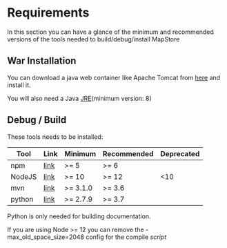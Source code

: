 # Requirements
In this section you can have a glance of the minimum and recommended versions of the tools needed to build/debug/install MapStore

## War Installation

You can download a java web container like Apache Tomcat from [here](https://tomcat.apache.org/download-70.cgi) and install it.

You will also need a Java [JRE](https://www.java.com/it/download/)(minimum version: 8)

## Debug / Build

These tools needs to be installed:

| Tool | Link | Minimum | Recommended | Deprecated |
|---|---|---|---|---|
| npm | <a href="https://www.npmjs.com/get-npm" target="_blank">link</a> | >= 5 | >= 6 | |
| NodeJS | <a href="https://nodejs.org/en/" target="_blank">link</a> | >= 10 | >= 12 | <10 |
| mvn | <a href="https://maven.apache.org/download.cgi" target="_blank">link</a> | >= 3.1.0 | >= 3.6 | |
| python | <a href="https://www.python.org/downloads/" target="_blank">link</a> | >= 2.7.9 | >= 3.7 | |

Python is only needed for building documentation.

If you are using Node >= 12 you can remove the -max_old_space_size=2048 config for the compile *script*
